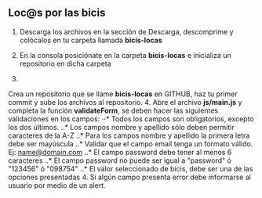 ﻿## Loc@s por las bicis
1. Descarga los archivos en la sección de Descarga, descomprime y colócalos en tu carpeta llamada **bicis-locas**  
 
2. En la consola posiciónate en la carpeta **bicis-locas** e inicializa un repositorio en dicha carpeta
3. 
Crea un repositorio que se llame **bicis-locas** en GITHUB,
 haz tu primer commit y sube los archivos al repositorio. 
4. Abre el archivo **js/main.js** y completa la función **validateForm**,
 se deben hacer las siguientes 
validaciones en los campos:
⋅⋅* Todos los campos son obligatorios, excepto los dos últimos. 
..* Los campos nombre y apellido sólo deben permitir caracteres de la A-Z
..* 
Para los campos nombre y apellido la primera letra debe ser mayúscula
..*
 Validar que el campo email tenga un formato válido. Ej: name@domain.com
..* El campo password debe tener al menos 6 caracteres
..* 
El campo password no puede ser igual a "password" ó "123456" ó 
"098754"
..* El valor seleccionado de bicis, debe ser una de las opciones presentadas
4.
 Si algún campo presenta error debe informarse al usuario por medio de un alert.
